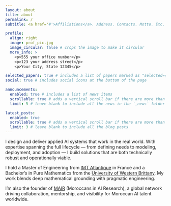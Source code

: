 ```yaml
---
layout: about
title: about
permalink: /
subtitle: <a href='#'>Affiliations</a>. Address. Contacts. Motto. Etc.

profile:
  align: right
  image: prof_pic.jpg
  image_circular: false # crops the image to make it circular
  more_info: >
    <p>555 your office number</p>
    <p>123 your address street</p>
    <p>Your City, State 12345</p>

selected_papers: true # includes a list of papers marked as "selected={true}"
social: true # includes social icons at the bottom of the page

announcements:
  enabled: true # includes a list of news items
  scrollable: true # adds a vertical scroll bar if there are more than 3 news items
  limit: 5 # leave blank to include all the news in the `_news` folder

latest_posts:
  enabled: true
  scrollable: true # adds a vertical scroll bar if there are more than 3 new posts items
  limit: 3 # leave blank to include all the blog posts
---
```


I design and deliver applied AI systems that work in the real world. With expertise spanning the full lifecycle — from defining needs to modeling, deployment, and adoption — I build solutions that are both technically robust and operationally viable.

I hold a Master of Engineering from [IMT Atlantique](https://www.imt-atlantique.fr/en) in France and a Bachelor’s in Pure Mathematics from the [University of Western Brittany](https://www.univ-brest.fr/fr). My work blends deep mathematical grounding with pragmatic engineering.

I’m also the founder of [MAIR](https://mair.ma) (Moroccans in AI Research), a global network driving collaboration, mentorship, and visibility for Moroccan AI talent worldwide.
